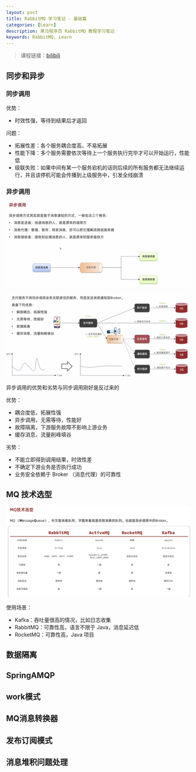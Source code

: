 ```yaml
---
layout: post
title: RabbitMQ 学习笔记 - 基础篇
categories: [Learn]
description: 黑马程序员 RabbitMQ 教程学习笔记
keywords: RabbitMQ, Learn
---
```


> 课程链接：[bilibili](https://www.bilibili.com/video/BV1mN4y1Z7t9/?vd_source=734a4a3d12292363fc3078169ddd7db2)

## 同步和异步

### 同步调用

优势：

- 时效性强，等待到结果后才返回

问题：

- 拓展性差：各个服务耦合度高，不易拓展
- 性能下降：多个服务需要依次等待上一个服务执行完毕才可以开始运行，性能低
- 级联失败：如果中间有某一个服务宕机的话则后续的所有服务都无法继续运行，并且该停机可能会传播到上级服务中，引发全线崩溃

### 异步调用

![](/images/blog/rabbitmq/basic/async.png)

![](/images/blog/rabbitmq/basic/async-architecture.png)

异步调用的优势和劣势与同步调用刚好是反过来的

优势：

- 耦合度低，拓展性强
- 异步调用，无需等待，性能好
- 故障隔离，下游服务故障不影响上游业务
- 缓存消息，流量削峰填谷

劣势：

- 不能立即得到调用结果，时效性差
- 不确定下游业务是否执行成功
- 业务安全依赖于 Broker （消息代理）的可靠性

## MQ 技术选型

![](/images/blog/rabbitmq/basic/selection.png)

使用场景：

- Kafka：吞吐量很高的情况，比如日志收集
- RabbitMQ：可靠性高，语言不限于 Java，消息延迟低
- RocketMQ：可靠性高，Java 项目

## 数据隔离

## SpringAMQP

## work模式

## MQ消息转换器

## 发布订阅模式

## 消息堆积问题处理
